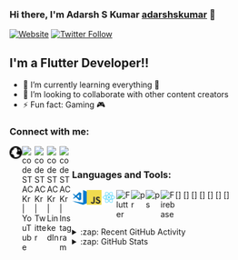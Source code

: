 ### Hi there, I'm Adarsh S Kumar [adarshskumar][website] 👋

[![Website](https://i.pinimg.com/originals/1d/b9/9d/1db99daa9371bf0989f05a0bc12e2b9e.png)](https://adarshskumar.github.io/blog/)
[![Twitter Follow](https://logos-world.net/wp-content/uploads/2020/04/Twitter-Emblem.png)](https://twitter.com/adarsh_gamerboy)

## I'm a Flutter Developer!!

- 🌱 I’m currently learning everything 🤣
- 👯 I’m looking to collaborate with other content creators
- ⚡ Fun fact: Gaming 🎮

### Connect with me:

[<img align="left" alt="codeSTACKr.com" width="22px" src="https://raw.githubusercontent.com/iconic/open-iconic/master/svg/globe.svg" />][website]
[<img align="left" alt="codeSTACKr | YouTube" width="22px" src="https://cdn.jsdelivr.net/npm/simple-icons@v3/icons/youtube.svg" />][youtube]
[<img align="left" alt="codeSTACKr | Twitter" width="22px" src="https://cdn.jsdelivr.net/npm/simple-icons@v3/icons/twitter.svg" />][twitter]
[<img align="left" alt="codeSTACKr | LinkedIn" width="22px" src="https://cdn.jsdelivr.net/npm/simple-icons@v3/icons/linkedin.svg" />][linkedin]
[<img align="left" alt="codeSTACKr | Instagram" width="22px" src="https://cdn.jsdelivr.net/npm/simple-icons@v3/icons/instagram.svg" />][instagram]

<br />

### Languages and Tools:

[<img align="left" alt="Visual Studio Code" width="26px" src="https://raw.githubusercontent.com/github/explore/80688e429a7d4ef2fca1e82350fe8e3517d3494d/topics/visual-studio-code/visual-studio-code.png" />]
[<img align="left" alt="JavaScript" width="26px" src="https://raw.githubusercontent.com/github/explore/80688e429a7d4ef2fca1e82350fe8e3517d3494d/topics/javascript/javascript.png" />]
[<img align="left" alt="React" width="26px" src="https://raw.githubusercontent.com/github/explore/80688e429a7d4ef2fca1e82350fe8e3517d3494d/topics/react/react.png" />]
[<img align="left" alt="Flutter" width="26px" src="https://cdn.iconscout.com/icon/free/png-512/flutter-2752187-2285004.png" />]
[<img align="left" alt="pr" width="26px" src="https://cdn.imgbin.com/21/24/14/imgbin-adobe-premiere-pro-adobe-creative-cloud-adobe-systems-adobe-after-effects-material-exchange-format-adobe-adobe-pr-logo-illustration-g8NVHSq2UTtQYr62SwxxWs63S.jpg" />]
[<img align="left" alt="ps" width="26px" src="https://upload.wikimedia.org/wikipedia/commons/2/20/Photoshop_CC_icon.png" />]
[<img align="left" alt="Firebase" width="26px" src="https://img.icons8.com/color/452/firebase.png" />]

<br />
<br />

<details>
  <summary>:zap: Recent GitHub Activity</summary>
  

</details>

<details>
  <summary>:zap: GitHub Stats</summary>


</details>

[website]: https://adarshskumar.github.io/blog/
[twitter]: https://twitter.com/adarsh_gamerboy
[youtube]: https://www.youtube.com/channel/UCcuxJ2iDeNuOShMjaWhY0Pwr
[instagram]: https://www.instagram.com/adarshskumar_/
[linkedin]: https://www.linkedin.com/in/adarsh-s-k-051b7a134/

